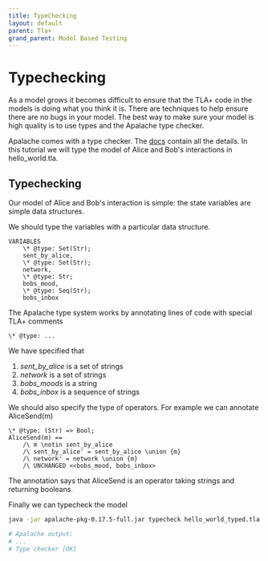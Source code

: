 ```yaml
---
title: TypeChecking 
layout: default
parent: Tla+
grand_parent: Model Based Testing
---
```

# Typechecking

As a model grows it becomes difficult to ensure that the TLA+ code in the models is doing what you think it is. There are techniques to help ensure there are no bugs in your model. The best way to make sure your model is high quality is to use types and the Apalache type checker.

Apalache comes with a type checker. The [docs](https://apalache.informal.systems/docs/HOWTOs/howto-write-type-annotations.html) contain all the details. In this tutorial we will type the model of Alice and Bob's interactions in hello_world.tla.

## Typechecking

Our model of Alice and Bob's interaction is simple: the state variables are simple data structures.

We should type the variables with a particular data structure.

```tla
VARIABLES
    \* @type: Set(Str);
    sent_by_alice,
    \* @type: Set(Str);
    network,
    \* @type: Str;
    bobs_mood,
    \* @type: Seq(Str);
    bobs_inbox
```

The Apalache type system works by annotating lines of code with special TLA+ comments

```
\* @type: ...
```

We have specified that 

1. _sent_by_alice_ is a set of strings
2. _network_ is a set of strings
3. _bobs_moods_ is a string
4. _bobs_inbox_ is a sequence of strings

We should also specify the type of operators. For example we can annotate AliceSend(m)

```tla
\* @type: (Str) => Bool;
AliceSend(m) == 
    /\ m \notin sent_by_alice
    /\ sent_by_alice' = sent_by_alice \union {m}
    /\ network' = network \union {m}
    /\ UNCHANGED <<bobs_mood, bobs_inbox>
```

The annotation says that AliceSend is an operator taking strings and returning booleans.

Finally we can typecheck the model

```bash
java -jar apalache-pkg-0.17.5-full.jar typecheck hello_world_typed.tla

# Apalache output:
# ...
# Type checker [OK]
```
